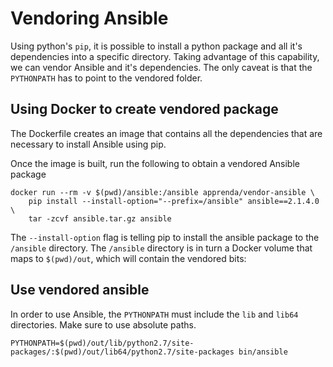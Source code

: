 # Vendoring Ansible

Using python's `pip`, it is possible to install a python package and all it's dependencies into a specific directory.
Taking advantage of this capability, we can vendor Ansible and it's dependencies. The only caveat is that the `PYTHONPATH`
has to point to the vendored folder.

## Using Docker to create vendored package
The Dockerfile creates an image that contains all the dependencies that are necessary to install Ansible using pip.

Once the image is built, run the following to obtain a vendored Ansible package
```
docker run --rm -v $(pwd)/ansible:/ansible apprenda/vendor-ansible \
    pip install --install-option="--prefix=/ansible" ansible==2.1.4.0 \
    tar -zcvf ansible.tar.gz ansible
```

The `--install-option` flag is telling pip to install the ansible package to the `/ansible` directory.
The `/ansible` directory is in turn a Docker volume that maps to `$(pwd)/out`, which will contain the vendored bits:

## Use vendored ansible
In order to use Ansible, the `PYTHONPATH` must include the `lib` and `lib64` directories. Make sure to use absolute paths.
```
PYTHONPATH=$(pwd)/out/lib/python2.7/site-packages/:$(pwd)/out/lib64/python2.7/site-packages bin/ansible
```
